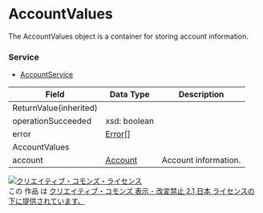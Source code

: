 # AccountValues
The AccountValues object is a container for storing account information.
### Service
+ [AccountService](../services/AccountService.md)

| Field | Data Type | Description | 
|---|---|---|
| ReturnValue(inherited)||||
| operationSucceeded| xsd: boolean||| The result of operation. |
| error| <a href="./Error.md">Error</a>[]||| Error detail |
| AccountValues||||
| account| <a href="./Account.md">Account</a>| Account information.||
<a rel="license" href="http://creativecommons.org/licenses/by-nd/2.1/jp/"><img alt="クリエイティブ・コモンズ・ライセンス" style="border-width:0" src="https://i.creativecommons.org/l/by-nd/2.1/jp/88x31.png" /></a><br />この 作品 は <a rel="license" href="http://creativecommons.org/licenses/by-nd/2.1/jp/">クリエイティブ・コモンズ 表示 - 改変禁止 2.1 日本 ライセンスの下に提供されています。</a>

